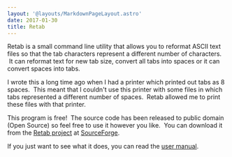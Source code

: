 ```yaml
---
layout: '@layouts/MarkdownPageLayout.astro'
date: 2017-01-30
title: Retab
---
```


Retab is a small command line utility that allows you to reformat ASCII text files so that the tab characters represent a different number of characters.  It can reformat text for new tab size, convert all tabs into spaces or it can convert spaces into tabs.

I wrote this a long time ago when I had a printer which printed out tabs as 8 spaces.  This meant that I couldn't use this printer with some files in which tabs represented a different number of spaces.  Retab allowed me to print these files with that printer.

This program is free!  The source code has been released to public domain (Open Source) so feel free to use it however you like.  You can download it from the [Retab project](http://sourceforge.net/projects/retab) at [SourceForge](http://www.sourceforge.net/).

If you just want to see what it does, you can read the [user manual](./_retab.pdf).    
